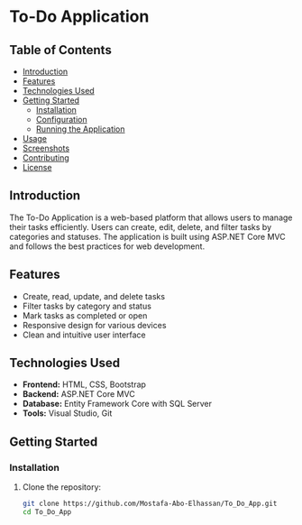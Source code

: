 # To-Do Application

## Table of Contents
- [Introduction](#introduction)
- [Features](#features)
- [Technologies Used](#technologies-used)
- [Getting Started](#getting-started)
  - [Installation](#installation)
  - [Configuration](#configuration)
  - [Running the Application](#running-the-application)
- [Usage](#usage)
- [Screenshots](#screenshots)
- [Contributing](#contributing)
- [License](#license)

## Introduction
The To-Do Application is a web-based platform that allows users to manage their tasks efficiently. Users can create, edit, delete, and filter tasks by categories and statuses. The application is built using ASP.NET Core MVC and follows the best practices for web development.

## Features
- Create, read, update, and delete tasks
- Filter tasks by category and status
- Mark tasks as completed or open
- Responsive design for various devices
- Clean and intuitive user interface

## Technologies Used
- **Frontend:** HTML, CSS, Bootstrap
- **Backend:** ASP.NET Core MVC
- **Database:** Entity Framework Core with SQL Server
- **Tools:** Visual Studio, Git

## Getting Started

### Installation
1. Clone the repository:
   ```bash
   git clone https://github.com/Mostafa-Abo-Elhassan/To_Do_App.git
   cd To_Do_App

